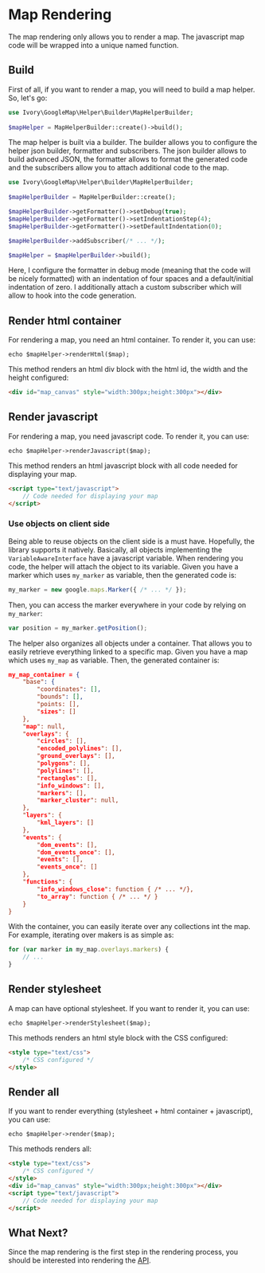 # Map Rendering

The map rendering only allows you to render a map. The javascript map code will be wrapped into a unique named function.

## Build

First of all, if you want to render a map, you will need to build a map helper. So, let's go:

``` php
use Ivory\GoogleMap\Helper\Builder\MapHelperBuilder;
 
$mapHelper = MapHelperBuilder::create()->build();
```

The map helper is built via a builder. The builder allows you to configure the helper json builder, formatter and 
subscribers. The json builder allows to build advanced JSON, the formatter allows to format the generated code and the 
subscribers allow you to attach additional code to the map.

``` php
use Ivory\GoogleMap\Helper\Builder\MapHelperBuilder;
 
$mapHelperBuilder = MapHelperBuilder::create();

$mapHelperBuilder->getFormatter()->setDebug(true);
$mapHelperBuilder->getFormatter()->setIndentationStep(4);
$mapHelperBuilder->getFormatter()->setDefaultIndentation(0);

$mapHelperBuilder->addSubscriber(/* ... */);

$mapHelper = $mapHelperBuilder->build();
```

Here, I configure the formatter in debug mode (meaning that the code will be nicely formatted) with an indentation of 
four spaces and a default/initial indentation of zero. I additionally attach a custom subscriber which will allow to 
hook into the code generation.

## Render html container

For rendering a map, you need an html container. To render it, you can use:

```
echo $mapHelper->renderHtml($map);
```

This method renders an html div block with the html id, the width and the height configured:

``` html
<div id="map_canvas" style="width:300px;height:300px"></div>
```

## Render javascript

For rendering a map, you need javascript code. To render it, you can use:

```
echo $mapHelper->renderJavascript($map);
```

This method renders an html javascript block with all code needed for displaying your map.

``` html
<script type="text/javascript">
    // Code needed for displaying your map
</script>
```

### Use objects on client side

Being able to reuse objects on the client side is a must have. Hopefully, the library supports it natively. Basically, 
all objects implementing the `VariableAwareInterface` have a javascript variable. When rendering you code, the helper 
will attach the object to its variable. Given you have a marker which uses `my_marker` as variable, then the generated 
code is: 
  
``` js
my_marker = new google.maps.Marker({ /* ... */ });
```
 
Then, you can access the marker everywhere in your code by relying on `my_marker`:

``` js
var position = my_marker.getPosition();
```

The helper also organizes all objects under a container. That allows you to easily retrieve everything linked to a 
specific map. Given you have a map which uses `my_map` as variable. Then, the generated container is:

``` json
my_map_container = {
    "base": {
        "coordinates": [],
        "bounds": [],
        "points: [],
        "sizes": []
    },
    "map": null,
    "overlays": {
        "circles": [],
        "encoded_polylines": [],
        "ground_overlays": [],
        "polygons": [],
        "polylines": [],
        "rectangles": [],
        "info_windows": [],
        "markers": [],
        "marker_cluster": null,
    },
    "layers": {
        "kml_layers": []
    },
    "events": {
        "dom_events": [],
        "dom_events_once": [],
        "events": [],
        "events_once": []
    },
    "functions": {
        "info_windows_close": function { /* ... */},
        "to_array": function { /* ... */ }
    }
}
```

With the container, you can easily iterate over any collections int the map. For example, iterating over makers is as 
simple as:

```  js
for (var marker in my_map.overlays.markers) {
    // ...
}
```

## Render stylesheet

A map can have optional stylesheet. If you want to render it, you can use:

```
echo $mapHelper->renderStylesheet($map);
```

This methods renders an html style block with the CSS configured:

``` html
<style type="text/css">
    /* CSS configured */
</style>
```

## Render all

If you want to render everything (stylesheet + html container + javascript), you can use:

```
echo $mapHelper->render($map);
```

This methods renders all:

``` html
<style type="text/css">
    /* CSS configured */
</style>
<div id="map_canvas" style="width:300px;height:300px"></div>
<script type="text/javascript">
    // Code needed for displaying your map
</script>
```

## What Next?

Since the map rendering is the first step in the rendering process, you should be interested into rendering the 
[API](/doc/helper/api.doc).
